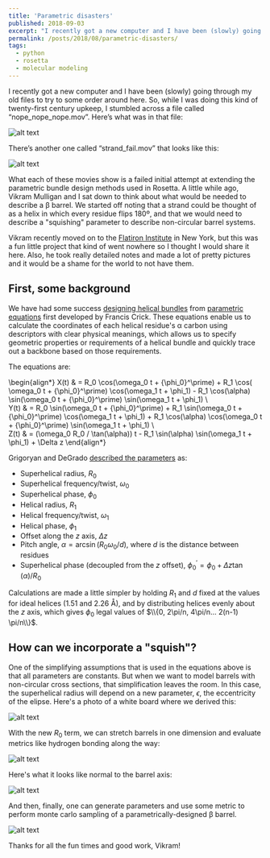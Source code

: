 ```yaml
---
title: 'Parametric disasters'
published: 2018-09-03
excerpt: "I recently got a new computer and I have been (slowly) going through my old files to try to some order around here. So, while I was doing this kind of twenty-first century upkeep, I stumbled across a file called “nope_nope_nope.mov”. Here’s what was in that file..."
permalink: /posts/2018/08/parametric-disasters/
tags:
  - python
  - rosetta
  - molecular modeling
---
```


I recently got a new computer and I have been (slowly) going through my old files to try to some order around here. So, while I was doing this kind of twenty-first century upkeep, I stumbled across a file called “nope_nope_nope.mov”. Here’s what was in that file:

![alt text](https://weitzner.github.io/files/mov/helical_disaster.gif "It's like a weird protein jellyfish, man.")

There’s another one called “strand_fail.mov” that looks like this:

![alt text](https://weitzner.github.io/files/mov/strand_disaster.gif "I think I could watch this all day.")

What each of these movies show is a failed initial attempt at extending the parametric bundle design methods used in Rosetta. A little while ago, Vikram Mulligan and I sat down to think about what would be needed to describe a β barrel. We started off noting that a strand could be thought of as a helix in which every residue flips 180º, and that we would need to describe a "squishing" parameter to describe non-circular barrel systems.

Vikram recently moved on to the [Flatiron Institute](https://www.simonsfoundation.org/flatiron/) in New York, but this was a fun little project that kind of went nowhere so I thought I would share it here. Also, he took really detailed notes and made a lot of pretty pictures and it would be a shame for the world to not have them.

## First, some background
We have had some success [designing helical bundles](https://doi.org/10.1126/science.1257481) from [parametric equations](https://doi.org/10.1107/S0365110X53001952) first developed by Francis Crick. These equations enable us to calculate the coordinates of each helical residue's α carbon using descriptors with clear physical meanings, which allows us to specify geometric properties or requirements of a helical bundle and quickly trace out a backbone based on those requirements.

The equations are:

\begin{align*}
X(t) & = R_0 \cos(\omega_0 t + {\phi_0}^\prime) + R_1 \cos( \omega_0 t + {\phi_0}^\prime) \cos(\omega_1 t + \phi_1) - R_1 \cos(\alpha) \sin(\omega_0 t + {\phi_0}^\prime) \sin(\omega_1 t + \phi_1) \\\
Y(t) & = R_0 \sin(\omega_0 t + {\phi_0}^\prime) + R_1 \sin(\omega_0 t + {\phi_0}^\prime) \cos(\omega_1 t + \phi_1) + R_1 \cos(\alpha) \cos(\omega_0 t + {\phi_0}^\prime) \sin(\omega_1 t + \phi_1) \\\
Z(t) & = (\omega_0 R_0 / \tan(\alpha)) t - R_1 \sin(\alpha) \sin(\omega_1 t + \phi_1) + \Delta z
\end{align*}

Grigoryan and DeGrado [described the parameters](https://doi.org/10.1016/j.jmb.2010.08.058) as:
* Superhelical radius, $R_0$
* Superhelical frequency/twist, $\omega_0$
* Superhelical phase, $\phi_0$
* Helical radius, $R_1$
* Helical frequency/twist, $\omega_1$
* Helical phase, $\phi_1$
* Offset along the $z$ axis, $\Delta z$
* Pitch angle, $\alpha = \arcsin(R_0 \omega_0 / d)$, where $d$ is the distance between residues
* Superhelical phase (decoupled from the $z$ offset), ${\phi_0}^\prime = \phi_0 + \Delta z \tan(\alpha) / R_0$

Calculations are made a little simpler by holding $R_1$ and $d$ fixed at the values for ideal helices (1.51 and 2.26 Å), and by distributing helices evenly about the $z$ axis, which gives $\phi_0$ legal values of $\\{0, 2\pi/n, 4\pi/n... 2(n-1) \pi/n\\}$.

## How can we incorporate a "squish"?
One of the simplifying assumptions that is used in the equations above is that all parameters are constants. But when we want to model barrels with non-circular cross sections, that simplification leaves the room. In this case, the superhelical radius will depend on a new parameter, $\epsilon$, the eccentricity of the elipse. Here's a photo of a white board where we derived this:

![alt text](https://weitzner.github.io/files/img/wb_math.png "It's possible that this was not the first time this was written up.")

With the new $R_0$ term, we can stretch barrels in one dimension and evaluate metrics like hydrogen bonding along the way:

![alt text](https://weitzner.github.io/files/mov/strand_sample_along_axis.gif "Notice how the hydrogen bonds appear when the strands are arranged appropriately.")

Here's what it looks like normal to the barrel axis:

![alt text](https://weitzner.github.io/files/mov/strand_sample_orth.gif "Here's a side view.")

And then, finally, one can generate parameters and use some metric to perform monte carlo sampling of a parametrically-designed β barrel.

![alt text](https://weitzner.github.io/files/mov/b_barrel_wiggle.gif "Look at all that hydrogen bond goodness!")

Thanks for all the fun times and good work, Vikram!

